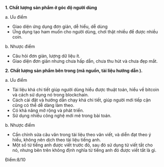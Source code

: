 ﻿**1. Chất lượng sản phẩm ở góc độ người dùng**

a. Ưu điểm
- Giao diện ứng dụng đơn giản, dễ hiểu, dễ dùng
- Ứng dụng tạo ham muốn cho người dùng, chơi thật nhiều để được nhiều coin.

b. Nhược điểm
- Câu hỏi đơn giản, lượng dữ liệu ít.
- Giao diện đơn giản nhưng chưa hấp dẫn, chưa thu hút và chưa đẹp mắt.

**2. Chất lượng sản phẩm bên trong (mã nguồn, tài liệu hướng dẫn ).**

a. Ưu điểm
- Tài liệu khá chi tiết giúp người dùng hiểu được thuật toán, hiểu về bitcoin
và cách sử dụng nó trong blockchain.
- Cách cài đặt và hướng dẫn chạy khá chi tiết, giúp người mới tiếp cận cũng có thể dễ
dàng làm theo.
- Có khả năng mở rộng và phát triển.
- Sử dụng nhiều công nghệ mới mẻ trong bài toán.

b. Nhược điểm
- Cần chỉnh sửa câu văn trong tài liệu theo văn viết, và diễn đạt theo ý hiểu, 
không nên dịch theo tài liệu tiếng anh.
- Một số từ tiếng anh được viết trước đó, sau đó sử dụng từ viết tắt cho nó,
nhưng bên trên không định nghĩa từ tiếng anh đó được viết tắt là gì.

Điểm:8/10